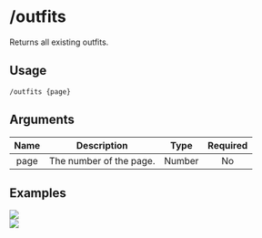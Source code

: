 # /outfits

Returns all existing outfits.

## Usage

```
/outfits {page}
```

## Arguments

| Name | Description             | Type   | Required |
| :--: | :---------------------: | :----: | :------: |
| page | The number of the page. | Number | No       |

## Examples

<img src="https://user-images.githubusercontent.com/111157596/234335281-c1627c14-4bd0-4cb3-a170-ff2076f1b4b8.png" class="rounded-corners">\
<img src="https://user-images.githubusercontent.com/111157596/234335320-9fc50dd4-843e-4142-9909-d27fda9b988c.png" class="rounded-corners">
